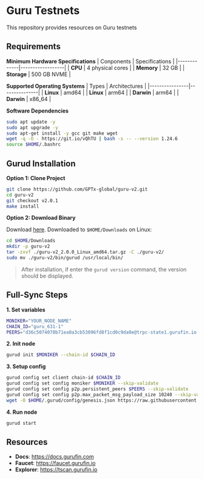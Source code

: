 # Guru Testnets
This repository provides resources on Guru testnets

## Requirements
**Minimum Hardware Specifications**
| Conponents  | Specifications   |
|-------------|------------------|
| **CPU**     | 4 physical cores |
| **Memory**  | 32 GB            |
| **Storage** | 500 GB NVME      |

**Supported Operating Systems**
| Types          | Architectures |
|----------------|---------------|
| **Linux**      | amd64         |
| **Linux**      | arm64         |
| **Darwin**     | arm64         |
| **Darwin**     | x86_64        |

**Software Dependencies**
```bash
sudo apt update -y
sudo apt upgrade -y
sudo apt-get install -y gcc git make wget
wget -q -O - https://git.io/vQhTU | bash -s -- --version 1.24.6
source $HOME/.bashrc
```

## Gurud Installation
**Option 1: Clone Project**
```bash
git clone https://github.com/GPTx-global/guru-v2.git
cd guru-v2
git checkout v2.0.1
make install
```

**Option 2: Download Binary**

Download [here](https://github.com/GPTx-global/guru-v2/releases/tag/v2.0.1).
Downloaded to `$HOME/Downloads` on Linux:
```bash
cd $HOME/Downloads
mkdir -p guru-v2
tar -zxvf ./guru-v2_2.0.0_Linux_amd64.tar.gz -C ./guru-v2/
sudo mv ./guru-v2/bin/gurud /usr/local/bin/
```

>After installation, if enter the `gurud version` command, the version should be displayed.

## Full-Sync Steps
**1. Set variables**
```bash
MONIKER="YOUR_NODE_NAME"
CHAIN_ID="guru_631-1"
PEERS="d36c5074078b71ea0a3cb53096fd8f1cd0c9da0e@trpc-state1.gurufin.io:26656,fcb10968c4877f1747e55d1d8bd71a9cd7754122@trpc-state2.gurufin.io:26656"
```

**2. Init node**
```bash
gurud init $MONIKER --chain-id $CHAIN_ID
```

**3. Setup config**
```bash
gurud config set client chain-id $CHAIN_ID
gurud config set config moniker $MONIKER --skip-validate
gurud config set config p2p.persistent_peers $PEERS --skip-validate
gurud config set config p2p.max_packet_msg_payload_size 10240 --skip-validate
wget -O $HOME/.gurud/config/genesis.json https://raw.githubusercontent.com/GPTx-global/testnet/refs/heads/main/genesis.json
```

**4. Run node**
```bash
gurud start
```

## Resources
- **Docs**: <https://docs.gurufin.com>
- **Faucet**: <https://faucet.gurufin.io>
- **Explorer**: <https://tscan.gurufin.io>

